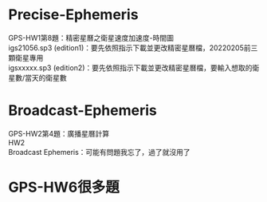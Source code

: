 # Precise-Ephemeris
GPS-HW1第8題：精密星曆之衛星速度加速度-時間圖 \
  igs21056.sp3 (edition1)：要先依照指示下載並更改精密星曆檔，20220205前三顆衛星專用 \
  igsxxxxx.sp3 (edition2)：要先依照指示下載並更改精密星曆檔，要輸入想取的衛星數/當天的衛星數 

# Broadcast-Ephemeris
GPS-HW2第4題：廣播星曆計算 \
  HW2 \
  Broadcast Ephemeris：可能有問題我忘了，過了就沒用了 

# GPS-HW6很多題
